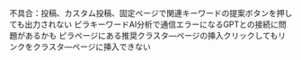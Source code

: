 不具合：投稿、カスタム投稿、固定ページで関連キーワードの提案ボタンを押しても出力されない
ピラキーワードAI分析で通信エラーになるGPTとの接続に問題があるかも
ピラページにある推奨クラスタ―ページの挿入クリックしてもリンクをクラスタ―ページに挿入できない
